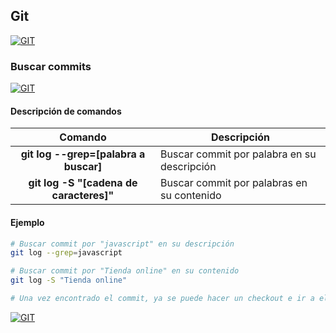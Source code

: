 ## Git
[![GIT](https://img.shields.io/badge/GIT-F05032?style=for-the-badge&logo=GIT&logoColor=white&labelColor=101010)](https://github.com/Alberto-mt/Terminal_de_comandos/blob/main/Git/index.md)

### Buscar commits
[![GIT](https://img.shields.io/badge/BUSCAR_COMMITS-447ac0?style=for-the-badge&logo=GIT&logoColor=white&labelColor=101010)](https://github.com/Alberto-mt/Terminal_de_comandos/blob/main/Git/categories/Buscar_commits.md)

#### Descripción de comandos
| Comando  | Descripción  |
|:-:|---|
| **git log --grep=\[palabra a buscar\]**  | Buscar commit por palabra en su descripción  |
| **git log -S \"\[cadena de caracteres\]\"**  | Buscar commit por palabras en su contenido  |

#### Ejemplo
```bash
# Buscar commit por "javascript" en su descripción
git log --grep=javascript

# Buscar commit por "Tienda online" en su contenido
git log -S "Tienda online"

# Una vez encontrado el commit, ya se puede hacer un checkout e ir a el
```

[![GIT](https://img.shields.io/badge/BUSCAR_COMMITS-447ac0?style=for-the-badge&label=&#9650;&logoColor=white&labelColor=101010)](https://github.com/Alberto-mt/Terminal_de_comandos/blob/main/Git/categories/Buscar_commits.md)
